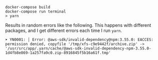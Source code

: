 ```shell
docker-compose build
docker-compose run terminal
> yarn
```

Results in random errors like the following. This happens with different packages, and I get different errors each time I run `yarn`.

```
➤ YN0001: │ Error: @aws-sdk/invalid-dependency@npm:3.55.0: EACCES: permission denied, copyfile '/tmp/xfs-c9e9442f/archive.zip' -> '/usr/src/app/.yarn/cache/@aws-sdk-invalid-dependency-npm-3.55.0-1d4fb8e869-1a257fa9c0.zip-8916845f5b16a61f.tmp'
```